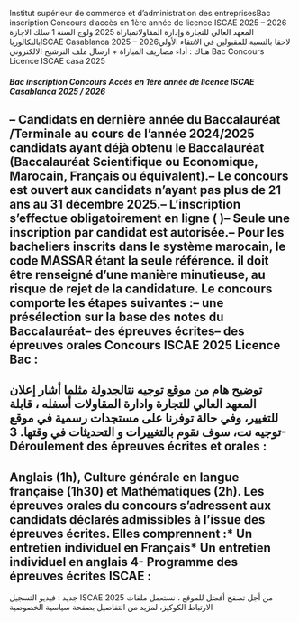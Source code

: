 Institut supérieur de commerce et d’administration des entreprisesBac inscription Concours d’accès en 1ère année de licence ISCAE 2025 – 2026
المعهد العالي للتجارة وإدارة المقاولاتمباراة 2025 ولوج السنة 1 سلك الاجازة بالبكالورياISCAE Casablanca 2025 – 2026لاحقا بالنسبة للمقبولين في الانتقاء الأولي هناك : أداء مصاريف المباراة + ارسال ملف الترشيح الالكتروني
Bac Concours Licence ISCAE casa 2025
##### Bac inscription Concours Accès en 1ère année de licence ISCAE Casablanca 2025 / 2026
– Candidats en dernière année du Baccalauréat /Terminale au cours de l’année 2024/2025 candidats ayant déjà obtenu le Baccalauréat (Baccalauréat Scientifique ou Economique, Marocain, Français ou équivalent).– Le concours est ouvert aux candidats n’ayant pas plus de 21 ans au 31 décembre 2025.– L’inscription s’effectue obligatoirement en ligne ( )– Seule une inscription par candidat est autorisée.– Pour les bacheliers inscrits dans le système marocain, le code MASSAR étant la seule référence. il doit être renseigné d’une manière minutieuse, au risque de rejet de la candidature.
Le concours comporte les étapes suivantes :– une présélection sur la base des notes du Baccalauréat– des épreuves écrites– des épreuves orales
Concours ISCAE 2025 Licence Bac :  
---  
توضيح هام من موقع توجيه نتالجدولة مثلما أشار إعلان المعهد العالي للتجارة وادارة المقاولات أسفله ، قابلة للتغيير، وفي حالة توفرنا على مستجدات رسمية في موقع توجيه نت، سوف نقوم بالتغييرات و التحديثات في وقتها.
**3- Déroulement des épreuves écrites et orales :**  
---  
Anglais (1h), Culture générale en langue française (1h30) et Mathématiques (2h).
Les épreuves orales du concours s’adressent aux candidats déclarés admissibles à l’issue des épreuves écrites. Elles comprennent :* Un entretien individuel en Français* Un entretien individuel en anglais
**4- Programme des épreuves écrites ISCAE :**  
---  
جديد : فيديو التسجيل ISCAE 2025
من أجل تصفح أفضل للموقع ، نستعمل ملفات الارتباط الكوكيز، لمزيد من التفاصيل بصفحة سياسية الخصوصية
